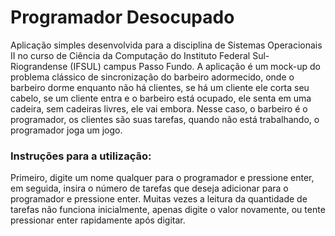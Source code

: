 Programador Desocupado
===============

Aplicação simples desenvolvida para a disciplina de Sistemas Operacionais II no curso de Ciência da Computação do Instituto Federal Sul-Riograndense (IFSUL) campus Passo Fundo.
A aplicação é um mock-up do problema clássico de sincronização do barbeiro adormecido, onde o barbeiro dorme enquanto não há clientes, se há um cliente ele corta seu cabelo, se um cliente entra e o barbeiro está ocupado, ele senta em uma cadeira, sem cadeiras livres, ele vai embora.
Nesse caso, o barbeiro é o programador, os clientes são suas tarefas, quando não está trabalhando, o programador joga um jogo.

### Instruções para a utilização:

Primeiro, digite um nome qualquer para o programador e pressione enter, em seguida, insira o número de tarefas que deseja adicionar para o programador e pressione enter. Muitas vezes a  leitura da quantidade de tarefas não funciona inicialmente, apenas digite o valor novamente,  ou tente pressionar enter rapidamente após digitar.
